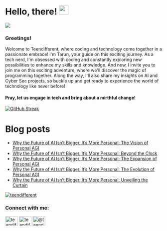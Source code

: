 # Hello, there! <img src="https://raw.githubusercontent.com/MartinHeinz/MartinHeinz/master/wave.gif" width="30px">
![](https://komarev.com/ghpvc/?username=teendifferent&color=brightgreen)

### Greetings! 
Welcome to Teendifferent, where coding and technology come together in a passionate embrace! I'm Tarun, your guide on this exciting journey. As a tech nerd, I'm obsessed with coding and constantly exploring new possibilities to enhance my skills and knowledge. And now, I invite you to join me on this exciting adventure, where we'll discover the magic of programming together. Along the way, I'll also share my insights on AI and Cyber Sec projects, so buckle up and get ready to experience the world of technology like never before!

#### Pray, let us engage in tech and bring about a mirthful change!

[![GitHub Streak](https://streak-stats.demolab.com?user=teendifferent&theme=tokyonight&hide_border=true&background=EB545400)](https://git.io/streak-stats)

# Blog posts

<!-- BLOG-POST-LIST:START -->
- [Why the Future of AI Isn’t Bigger, It’s More Personal: The Vision of Personal AGI](https://thegrayarea.tech/why-the-future-of-ai-isnt-bigger-it-s-more-personal-the-vision-of-personal-agi-ff29d270d617?source=rss-9ecb664d87c1------2)
- [Why the Future of AI Isn’t Bigger, It’s More Personal: Beyond the Clock](https://osintteam.blog/why-the-future-of-ai-isnt-bigger-it-s-more-personal-beyond-the-clock-f97b6cf61d25?source=rss-9ecb664d87c1------2)
- [Why the Future of AI Isn’t Bigger, It’s More Personal: The Expansion of Personal AGI](https://osintteam.blog/why-the-future-of-ai-isnt-bigger-it-s-more-personal-the-expansion-of-personal-agi-6ee63df44d3d?source=rss-9ecb664d87c1------2)
- [Why the Future of AI Isn’t Bigger, It’s More Personal: The Evolution of Personal AGI](https://medium.com/predict/why-the-future-of-ai-isnt-bigger-it-s-more-personal-the-evolution-of-personal-agi-4f57f8fddee8?source=rss-9ecb664d87c1------2)
- [Why the Future of AI Isn’t Bigger, It’s More Personal: Unveiling the Curtain](https://medium.com/predict/why-the-future-of-ai-isnt-bigger-it-s-more-personal-the-rise-of-personal-agi-67cc03afb695?source=rss-9ecb664d87c1------2)
<!-- BLOG-POST-LIST:END -->


<p align="left"> <a href="https://github.com/ryo-ma/github-profile-trophy"><img src="https://github-profile-trophy.vercel.app/?username=teendifferent&theme=dracula" alt="teendifferent" /></a> </p>

<h3 align="left">Connect with me:</h3>
<p align="left">
<a href="https://twitter.com/teendifferent2" target="blank"><img align="center" src="https://raw.githubusercontent.com/rahuldkjain/github-profile-readme-generator/master/src/images/icons/Social/twitter.svg" alt="teendifferent2" height="30" width="40" /></a>
<a href="https://instagram.com/teendifferent7" target="blank"><img align="center" src="https://raw.githubusercontent.com/rahuldkjain/github-profile-readme-generator/master/src/images/icons/Social/instagram.svg" alt="teendifferent7" height="30" width="40" /></a>
<a href="https://medium.com/@teendifferent7" target="blank"><img align="center" src="https://raw.githubusercontent.com/rahuldkjain/github-profile-readme-generator/master/src/images/icons/Social/medium.svg" alt="@teendifferent7" height="30" width="40" /></a>
</p>

<!--
**REDDITARUN/REDDITARUN** is a ✨ _special_ ✨ repository because its `README.md` (this file) appears on your GitHub profile.

Here are some ideas to get you started:

- 🔭 I’m currently working on ...
- 🌱 I’m currently learning ...
- 👯 I’m looking to collaborate on ...
- 🤔 I’m looking for help with ...
- 💬 Ask me about ...
- 📫 How to reach me: ...
- 😄 Pronouns: ...
- ⚡ Fun fact: ...
-->
